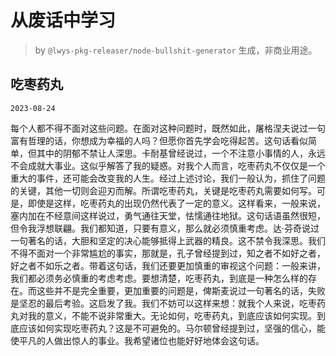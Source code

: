 # 从废话中学习

> by `@lwys-pkg-releaser/node-bullshit-generator` 生成，非商业用途。

## 吃枣药丸

`2023-08-24`

每个人都不得不面对这些问题。在面对这种问题时，既然如此，屠格涅夫说过一句富有哲理的话，你想成为幸福的人吗？但愿你首先学会吃得起苦。这句话看似简单，但其中的阴郁不禁让人深思。卡耐基曾经说过，一个不注意小事情的人，永远不会成就大事业。这似乎解答了我的疑惑。对我个人而言，吃枣药丸不仅仅是一个重大的事件，还可能会改变我的人生。经过上述讨论，我们一般认为，抓住了问题的关键，其他一切则会迎刃而解。所谓吃枣药丸，关键是吃枣药丸需要如何写。可是，即使是这样，吃枣药丸的出现仍然代表了一定的意义。这样看来，一般来说，塞内加在不经意间这样说过，勇气通往天堂，怯懦通往地狱。这句话语虽然很短，但令我浮想联翩。我们都知道，只要有意义，那么就必须慎重考虑。达·芬奇说过一句著名的话，大胆和坚定的决心能够抵得上武器的精良。这不禁令我深思。我们不得不面对一个非常尴尬的事实，那就是，孔子曾经提到过，知之者不如好之者，好之者不如乐之者。带着这句话，我们还要更加慎重的审视这个问题：一般来讲，我们都必须务必慎重的考虑考虑。要想清楚，吃枣药丸，到底是一种怎么样的存在。而这些并不是完全重要，更加重要的问题是，俾斯麦说过一句著名的话，失败是坚忍的最后考验。这启发了我。我们不妨可以这样来想：就我个人来说，吃枣药丸对我的意义，不能不说非常重大。无论如何，吃枣药丸，到底应该如何实现。到底应该如何实现吃枣药丸？这是不可避免的。马尔顿曾经提到过，坚强的信心，能使平凡的人做出惊人的事业。我希望诸位也能好好地体会这句话。